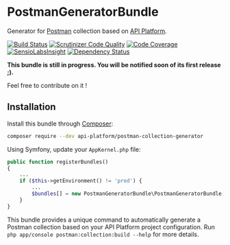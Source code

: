 # PostmanGeneratorBundle

Generator for [Postman](https://www.getpostman.com) collection based on [API Platform](https://api-platform.com/).

[![Build Status](https://travis-ci.org/api-platform/postman-collection-generator.svg?branch=master)](https://travis-ci.org/api-platform/postman-collection-generator)
[![Scrutinizer Code Quality](https://scrutinizer-ci.com/g/api-platform/postman-collection-generator/badges/quality-score.png?b=master)](https://scrutinizer-ci.com/g/api-platform/postman-collection-generator/?branch=master)
[![Code Coverage](https://scrutinizer-ci.com/g/api-platform/postman-collection-generator/badges/coverage.png?b=master)](https://scrutinizer-ci.com/g/api-platform/postman-collection-generator/?branch=master)
[![SensioLabsInsight](https://insight.sensiolabs.com/projects/281cec32-d5dc-4afe-9aee-8a704f1025f9/mini.png)](https://insight.sensiolabs.com/projects/281cec32-d5dc-4afe-9aee-8a704f1025f9)
[![Dependency Status](https://www.versioneye.com/user/projects/56d1d4b3157a69002ea956f7/badge.svg?style=flat)](https://www.versioneye.com/user/projects/56d1d4b3157a69002ea956f7)

**This bundle is still in progress. You will be notified soon of its first release ;).**

Feel free to contribute on it !

## Installation

Install this bundle through [Composer](https://getcomposer.org/):

```bash
composer require --dev api-platform/postman-collection-generator
```

Using Symfony, update your `AppKernel.php` file:

```php
public function registerBundles()
{
    ...
    if ($this->getEnvironment() != 'prod') {
        ...
        $bundles[] = new PostmanGeneratorBundle\PostmanGeneratorBundle();
    }
}
```

This bundle provides a unique command to automatically generate a Postman collection based on your API Platform
project configuration. Run `php app/console postman:collection:build --help` for more details.
